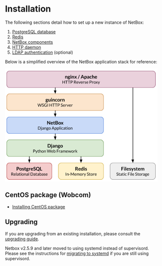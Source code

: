 # Installation

The following sections detail how to set up a new instance of NetBox:

1. [PostgreSQL database](1-postgresql.md)
1. [Redis](2-redis.md)
3. [NetBox components](3-netbox.md)
4. [HTTP daemon](4-http-daemon.md)
5. [LDAP authentication](5-ldap.md) (optional)

Below is a simplified overview of the NetBox application stack for reference:

![NetBox UI as seen by a non-authenticated user](../media/installation/netbox_application_stack.png)

## CentOS package (Wobcom)

* [Installing CentOS package](centos-package.md)

## Upgrading

If you are upgrading from an existing installation, please consult the [upgrading guide](upgrading.md).

Netbox v2.5.9 and later moved to using systemd instead of supervisord.  Please see the instructions for [migrating to systemd](migrating-to-systemd.md) if you are still using supervisord.
